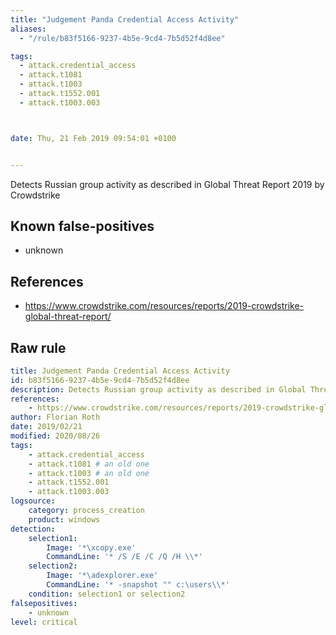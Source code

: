 ```yaml
---
title: "Judgement Panda Credential Access Activity"
aliases:
  - "/rule/b83f5166-9237-4b5e-9cd4-7b5d52f4d8ee"

tags:
  - attack.credential_access
  - attack.t1081
  - attack.t1003
  - attack.t1552.001
  - attack.t1003.003



date: Thu, 21 Feb 2019 09:54:01 +0100


---
```


Detects Russian group activity as described in Global Threat Report 2019 by Crowdstrike

<!--more-->


## Known false-positives

* unknown



## References

* https://www.crowdstrike.com/resources/reports/2019-crowdstrike-global-threat-report/


## Raw rule
```yaml
title: Judgement Panda Credential Access Activity
id: b83f5166-9237-4b5e-9cd4-7b5d52f4d8ee
description: Detects Russian group activity as described in Global Threat Report 2019 by Crowdstrike
references:
    - https://www.crowdstrike.com/resources/reports/2019-crowdstrike-global-threat-report/
author: Florian Roth
date: 2019/02/21
modified: 2020/08/26
tags:
    - attack.credential_access
    - attack.t1081 # an old one
    - attack.t1003 # an old one
    - attack.t1552.001
    - attack.t1003.003
logsource:
    category: process_creation
    product: windows
detection:
    selection1:
        Image: '*\xcopy.exe'
        CommandLine: '* /S /E /C /Q /H \\*'
    selection2:
        Image: '*\adexplorer.exe'
        CommandLine: '* -snapshot "" c:\users\\*'
    condition: selection1 or selection2
falsepositives:
    - unknown
level: critical

```
